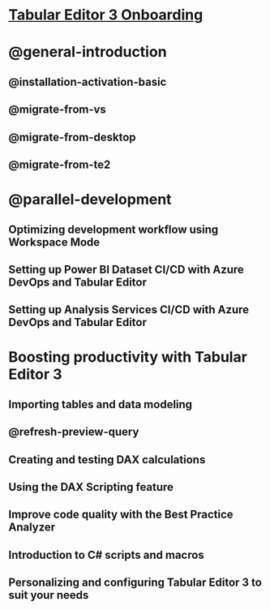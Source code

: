 ﻿# [Tabular Editor 3 Onboarding](index.md)
# @general-introduction
## @installation-activation-basic
## @migrate-from-vs
## @migrate-from-desktop
## @migrate-from-te2
# @parallel-development
## Optimizing development workflow using Workspace Mode
## Setting up Power BI Dataset CI/CD with Azure DevOps and Tabular Editor
## Setting up Analysis Services CI/CD with Azure DevOps and Tabular Editor
# Boosting productivity with Tabular Editor 3
## Importing tables and data modeling
## @refresh-preview-query
## Creating and testing DAX calculations
## Using the DAX Scripting feature
## Improve code quality with the Best Practice Analyzer
## Introduction to C# scripts and macros
## Personalizing and configuring Tabular Editor 3 to suit your needs
